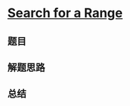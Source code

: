 # [Search for a Range](https://leetcode.com/problems/search-for-a-range/)
## 题目


## 解题思路


## 总结


